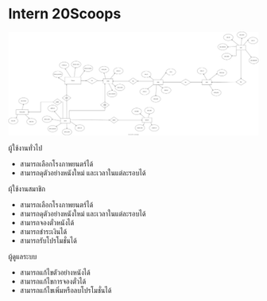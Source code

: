 # Intern 20Scoops

![Diagram](./README_src/ER.svg)

ผู้ใช้งานทั่วไป
 - สามารถเลือกโรงภาพยนตร์ได้
 - สามารถดุตัวอย่างหนังใหม่ และเวลาในแต่ละรอบได้

ผุ้ใช้งานสมาชิก
 - สามารถเลือกโรงภาพยนตร์ได้
 - สามารถดุตัวอย่างหนังใหม่ และเวลาในแต่ละรอบได้
 - สามารถจองตั๋วหนังได้
 - สามารถชำระเงินได้
 - สามารถรับโปรโมชั่นได้

ผู้ดูแลระบบ
 - สามารถแก้ไขตัวอย่างหนังได้
 - สามารถแก้ไขการจองตั๋วได้
 - สามารถแก้ไขเพิ่มหรือลบโปรโมชั่นได้
